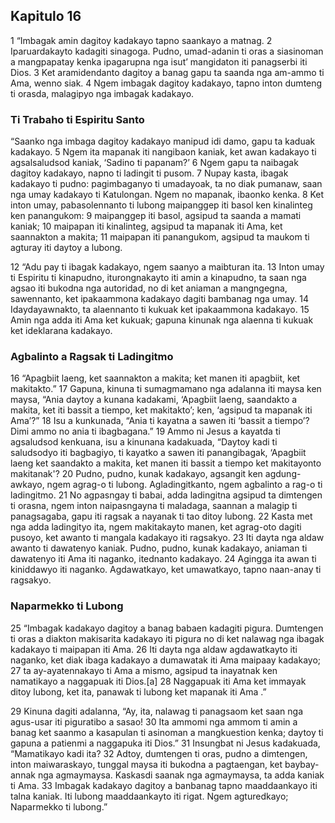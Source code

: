 Kapitulo 16
-----------

1 “Imbagak amin dagitoy kadakayo tapno saankayo a matnag. 2 Iparuardakayto kadagiti sinagoga. Pudno, umad-adanin ti oras a siasinoman a mangpapatay kenka ipagarupna nga isut’ mangidaton iti panagserbi iti Dios. 3 Ket aramidendanto dagitoy a banag gapu ta saanda nga am-ammo ti Ama, wenno siak. 4 Ngem imbagak dagitoy kadakayo, tapno inton dumteng ti orasda, malagipyo nga imbagak kadakayo.

### Ti Trabaho ti Espiritu Santo

“Saanko nga imbaga dagitoy kadakayo manipud idi damo, gapu ta kaduak kadakayo. 5 Ngem ita mapanak iti nangibaon kaniak, ket awan kadakayo ti agsalsaludsod kaniak, ‘Sadino ti papanam?’ 6 Ngem gapu ta naibagak dagitoy kadakayo, napno ti ladingit ti pusom. 7 Nupay kasta, ibagak kadakayo ti pudno: pagimbaganyo ti umadayoak, ta no diak pumanaw, saan nga umay kadakayo ti Katulongan. Ngem no mapanak, ibaonko kenka. 8 Ket inton umay, pabasolennanto ti lubong maipanggep iti basol ken kinalinteg ken panangukom: 9 maipanggep iti basol, agsipud ta saanda a mamati kaniak; 10 maipapan iti kinalinteg, agsipud ta mapanak iti Ama, ket saannakton a makita; 11 maipapan iti panangukom, agsipud ta maukom ti agturay iti daytoy a lubong.

12 “Adu pay ti ibagak kadakayo, ngem saanyo a maibturan ita. 13 Inton umay ti Espiritu ti kinapudno, iturongnakayto iti amin a kinapudno, ta saan nga agsao iti bukodna nga autoridad, no di ket aniaman a mangngegna, sawennanto, ket ipakaammona kadakayo dagiti bambanag nga umay. 14 Idaydayawnakto, ta alaennanto ti kukuak ket ipakaammona kadakayo. 15 Amin nga adda iti Ama ket kukuak; gapuna kinunak nga alaenna ti kukuak ket ideklarana kadakayo.

### Agbalinto a Ragsak ti Ladingitmo

16 “Apagbiit laeng, ket saannakton a makita; ket manen iti apagbiit, ket makitakto.” 17 Gapuna, kinuna ti sumagmamano nga adalanna iti maysa ken maysa, “Ania daytoy a kunana kadakami, ‘Apagbiit laeng, saandakto a makita, ket iti bassit a tiempo, ket makitakto’; ken, ‘agsipud ta mapanak iti Ama’?” 18 Isu a kunkunada, “Ania ti kayatna a sawen iti ‘bassit a tiempo’? Dimi ammo no ania ti ibagbagana.” 19 Ammo ni Jesus a kayatda ti agsaludsod kenkuana, isu a kinunana kadakuada, “Daytoy kadi ti saludsodyo iti bagbagiyo, ti kayatko a sawen iti panangibagak, ‘Apagbiit laeng ket saandakto a makita, ket manen iti bassit a tiempo ket makitayonto makitanak'? 20 Pudno, pudno, kunak kadakayo, agsangit ken agdung-awkayo, ngem agrag-o ti lubong. Agladingitkanto, ngem agbalinto a rag-o ti ladingitmo. 21 No agpasngay ti babai, adda ladingitna agsipud ta dimtengen ti orasna, ngem inton naipasngayna ti maladaga, saannan a malagip ti panagsagaba, gapu iti ragsak a nayanak ti tao ditoy lubong. 22 Kasta met nga adda ladingityo ita, ngem makitakayto manen, ket agrag-oto dagiti pusoyo, ket awanto ti mangala kadakayo iti ragsakyo. 23 Iti dayta nga aldaw awanto ti dawatenyo kaniak. Pudno, pudno, kunak kadakayo, aniaman ti dawatenyo iti Ama iti naganko, itednanto kadakayo. 24 Agingga ita awan ti kiniddawyo iti naganko. Agdawatkayo, ket umawatkayo, tapno naan-anay ti ragsakyo.

### Naparmekko ti Lubong

25 “Imbagak kadakayo dagitoy a banag babaen kadagiti pigura. Dumtengen ti oras a diakton makisarita kadakayo iti pigura no di ket nalawag nga ibagak kadakayo ti maipapan iti Ama. 26 Iti dayta nga aldaw agdawatkayto iti naganko, ket diak ibaga kadakayo a dumawatak iti Ama maipaay kadakayo; 27 ta ay-ayatennakayo ti Ama a mismo, agsipud ta inayatnak ken namatikayo a naggapuak iti Dios.[a] 28 Naggapuak iti Ama ket immayak ditoy lubong, ket ita, panawak ti lubong ket mapanak iti Ama .”

29 Kinuna dagiti adalanna, “Ay, ita, nalawag ti panagsaom ket saan nga agus-usar iti piguratibo a sasao! 30 Ita ammomi nga ammom ti amin a banag ket saanmo a kasapulan ti asinoman a mangkuestion kenka; daytoy ti gapuna a patienmi a naggapuka iti Dios.” 31 Insungbat ni Jesus kadakuada, “Mamatikayo kadi ita? 32 Adtoy, dumtengen ti oras, pudno a dimtengen, inton maiwaraskayo, tunggal maysa iti bukodna a pagtaengan, ket baybay-annak nga agmaymaysa. Kaskasdi saanak nga agmaymaysa, ta adda kaniak ti Ama. 33 Imbagak kadakayo dagitoy a banbanag tapno maaddaankayo iti talna kaniak. Iti lubong maaddaankayto iti rigat. Ngem agturedkayo; Naparmekko ti lubong.”
